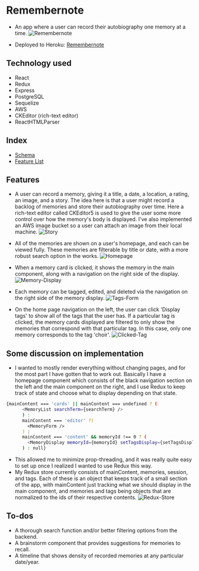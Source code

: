 # Remembernote
- An app where a user can record their autobiography one memory at a time. 
![Remembernote](images/homepage.png)

- Deployed to Heroku: [Remembernote](remembernote-deux.herokuapp.com)

## Technology used
- React
- Redux
- Express
- PostgreSQL
- Sequelize
- AWS
- CKEditor (rich-text editor)
- ReactHTMLParser

## Index
- [Schema](https://github.com/ClifDevelops/Remembernote-Deux/wiki/Schema)
- [Feature List](https://github.com/ClifDevelops/Remembernote-Deux/wiki/Features)

## Features
- A user can record a memory, giving it a title, a date, a location, a rating, an image, and a story. The idea here is that a user might record a backlog of memories and store their autobiography over time. Here a rich-text editor called CKEditor5 is used to give the user some more control over how the memory's body is displayed. I've also implemented an AWS image bucket so a user can attach an image from their local machine. 
![Story](images/memory-form.png)

- All of the memories are shown on a user's homepage, and each can be viewed fully. These memories are filterable by title or date, with a more robust search option in the works.
![Homepage](images/homepage.png)

- When a memory card is clicked, it shows the memory in the main component, along with a navigation on the right side of the display. 
![Memory-Display](images/memory-display.png)

- Each memory can be tagged, edited, and deleted via the navigation on the right side of the memory display. 
![Tags-Form](images/tags-form.png)

- On the home page navigation on the left, the user can click 'Display tags' to show all of the tags that the user has. If a particular tag is clicked, the memory cards displayed are filtered to only show the memories that correspond with that particular tag. In this case, only one memory corresponds to the tag 'choir'. 
![Clicked-Tag](images/clicked-tag.png)


## Some discussion on implementation
- I wanted to mostly render everything without changing pages, and for the most part I have gotten that to work out. Basically I have a homepage component which consists of the black navigation section on the left and the main component on the right, and I use Redux to keep track of state and choose what to display depending on that state. 
```bash
{mainContent === 'cards' || mainContent === undefined ? (
      <MemoryList searchTerm={searchTerm} />
      ) : 
      mainContent === 'editor' ?(
        <MemoryForm />
      ) : 
      mainContent === 'content' && memoryId !== 0 ? (
        <MemoryDisplay memoryId={memoryId} setTagsDisplay={setTagsDisplay}/>
      ) : null}
```
- This allowed me to minimize prop-threading, and it was really quite easy to set up once I realized I wanted to use Redux this way. 
- My Redux store currently consists of mainContent, memories, session, and tags. Each of these is an object that keeps track of a small section of the app, with mainContent just tracking what we should display in the main component, and memories and tags being objects that are normalized to the ids of their respective contents. 
![Redux-Store](images/redux-store.png)

## To-dos
- A thorough search function and/or better filtering options from the backend. 
- A brainstorm component that provides suggestions for memories to recall.
- A timeline that shows density of recorded memories at any particular date/year.